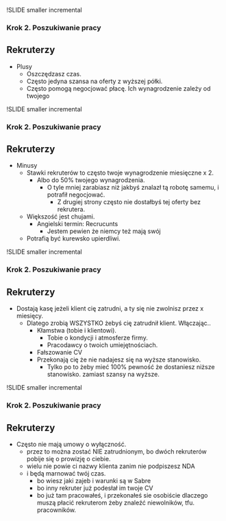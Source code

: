 !SLIDE smaller incremental

### Krok 2. Poszukiwanie pracy  ###
## Rekruterzy ##

- Plusy
  * Oszczędzasz czas.
  * Często jedyna szansa na oferty z wyższej półki.
  * Często pomogą negocjować płacę. Ich wynagrodzenie zależy od twojego

!SLIDE smaller incremental

### Krok 2. Poszukiwanie pracy  ###
## Rekruterzy ##

- Minusy
  * Stawki rekruterów to często twoje wynagrodzenie miesięczne x 2.
    - Albo do 50% twojego wynagrodzenia.
      * O tyle mniej zarabiasz niż jakbyś znalazł tą robotę samemu, i potrafił negocjować.
        - Z drugiej strony często nie dostałbyś tej oferty bez rekrutera.
  * Większość jest chujami.
    - Angielski termin: Recrucunts
      * Jestem pewien że niemcy też mają swój
  * Potrafią być kurewsko upierdliwi.

!SLIDE smaller incremental

### Krok 2. Poszukiwanie pracy  ###
## Rekruterzy ##

- Dostają kasę jeżeli klient cię zatrudni, a ty się nie zwolnisz przez x miesięcy.
  * Dlatego zrobią WSZYSTKO żebyś cię zatrudnił klient. Włączając..
    - Kłamstwa (tobie i klientowi).
      * Tobie o kondycji i atmosferze firmy.
      * Pracodawcy o twoich umiejętnościach.
    - Fałszowanie CV
    - Przekonają cię że nie nadajesz się na wyższe stanowisko.
      * Tylko po to żeby mieć 100% pewność że dostaniesz niższe stanowisko. zamiast szansy na wyższe.

!SLIDE smaller incremental

### Krok 2. Poszukiwanie pracy  ###
## Rekruterzy ##

- Często nie mają umowy o wyłączność.
  * przez to można zostać NIE zatrudnionym, bo dwóch rekruterów pobije się o prowizję o ciebie.
  * wielu nie powie ci nazwy klienta zanim nie podpiszesz NDA
  * i będą marnować twój czas.
    - bo wiesz jaki zajeb i warunki są w Sabre
    - bo inny rekruter już podesłał im twoje CV
    - bo już tam pracowałeś, i przekonałeś sie osobiście dlaczego muszą płacić rekruterom żeby znaleźć niewolników, tfu. pracowników.

